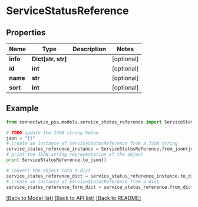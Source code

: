 # ServiceStatusReference


## Properties
Name | Type | Description | Notes
------------ | ------------- | ------------- | -------------
**info** | **Dict[str, str]** |  | [optional] 
**id** | **int** |  | [optional] 
**name** | **str** |  | [optional] 
**sort** | **int** |  | [optional] 

## Example

```python
from connectwise_psa.models.service_status_reference import ServiceStatusReference

# TODO update the JSON string below
json = "{}"
# create an instance of ServiceStatusReference from a JSON string
service_status_reference_instance = ServiceStatusReference.from_json(json)
# print the JSON string representation of the object
print ServiceStatusReference.to_json()

# convert the object into a dict
service_status_reference_dict = service_status_reference_instance.to_dict()
# create an instance of ServiceStatusReference from a dict
service_status_reference_form_dict = service_status_reference.from_dict(service_status_reference_dict)
```
[[Back to Model list]](../README.md#documentation-for-models) [[Back to API list]](../README.md#documentation-for-api-endpoints) [[Back to README]](../README.md)


